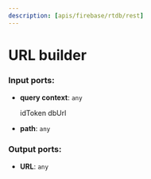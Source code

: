 ```yaml
---
description: [apis/firebase/rtdb/rest]
---
```


# URL builder

### Input ports:

* __query context__: ` any `

    idToken
    dbUrl


* __path__: ` any `

### Output ports:

* __URL__: ` any `

